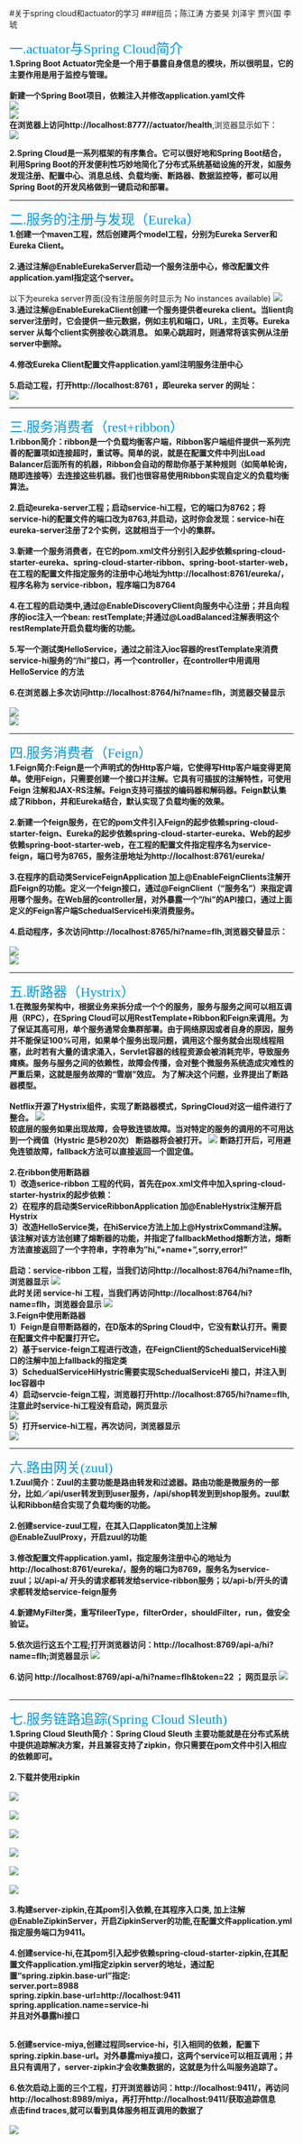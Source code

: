 #关于spring cloud和actuator的学习
###组员；陈江涛 方娄昊 刘泽宇 贾兴国 李琥

<font color=#0099dd size=5 face="黑体">一.actuator与Spring Cloud简介</font></br>
**1.Spring Boot Actuator完全是一个用于暴露自身信息的模块，所以很明显，它的主要作用是用于监控与管理。**</br></br>
**新建一个Spring Boot项目，依赖注入并修改application.yaml文件**</br>
![](pic/24.png)</br>
![](pic/25.png)</br>
**在浏览器上访问http://localhost:8777//actuator/health**,浏览器显示如下：</br>
![](pic/3.png)</br>

**2.Spring Cloud是一系列框架的有序集合。它可以很好地和Spring Boot结合，利用Spring Boot的开发便利性巧妙地简化了分布式系统基础设施的开发，如服务发现注册、配置中心、消息总线、负载均衡、断路器、数据监控等，都可以用Spring Boot的开发风格做到一键启动和部署。**
***


<font color=#0099dd size=5 face="黑体">二.服务的注册与发现（Eureka）</font></br>
**1.创建一个maven工程，然后创建两个model工程，分别为Eureka Server和Eureka Client。**</br></br>
**2.通过注解@EnableEurekaServer启动一个服务注册中心，修改配置文件application.yaml指定这个server。**</br></br>
以下为eureka server界面(没有注册服务时显示为 No instances available)
![](pic/1.png)</br>
**3.通过注解@EnableEurekaClient创建一个服务提供者eureka client。当lient向server注册时，它会提供一些元数据，例如主机和端口，URL，主页等。Eureka server 从每个client实例接收心跳消息。 如果心跳超时，则通常将该实例从注册server中删除。**</br></br>
**4.修改Eureka Client配置文件application.yaml注明服务注册中心**</br></br>
**5.启动工程，打开http://localhost:8761 ，即eureka server 的网址：**</br>
![](pic/2.png)
***


<font color=#0099dd size=5 face="黑体">三.服务消费者（rest+ribbon）</font></br>
**1.ribbon简介：ribbon是一个负载均衡客户端，Ribbon客户端组件提供一系列完善的配置项如连接超时，重试等。简单的说，就是在配置文件中列出Load Balancer后面所有的机器，Ribbon会自动的帮助你基于某种规则（如简单轮询，随即连接等）去连接这些机器。我们也很容易使用Ribbon实现自定义的负载均衡算法。**</br></br>
**2.启动eureka-server工程；启动service-hi工程，它的端口为8762；将service-hi的配置文件的端口改为8763,并启动，这时你会发现：service-hi在eureka-server注册了2个实例，这就相当于一个小的集群。**</br></br>
**3.新建一个服务消费者，在它的pom.xml文件分别引入起步依赖spring-cloud-starter-eureka、spring-cloud-starter-ribbon、spring-boot-starter-web，在工程的配置文件指定服务的注册中心地址为http://localhost:8761/eureka/，程序名称为 service-ribbon，程序端口为8764**</br></br>
**4.在工程的启动类中,通过@EnableDiscoveryClient向服务中心注册；并且向程序的ioc注入一个bean: restTemplate;并通过@LoadBalanced注解表明这个restRemplate开启负载均衡的功能。**</br></br>
**5.写一个测试类HelloService，通过之前注入ioc容器的restTemplate来消费service-hi服务的“/hi”接口，再一个controller，在controller中用调用HelloService 的方法**</br></br>
**6.在浏览器上多次访问http://localhost:8764/hi?name=flh，浏览器交替显示**</br></br>
![](pic/4.png)</br>
![](pic/5.png)
***


<font color=#0099dd size=5 face="黑体">四.服务消费者（Feign）</font></br>
**1.Feign简介:Feign是一个声明式的伪Http客户端，它使得写Http客户端变得更简单。使用Feign，只需要创建一个接口并注解。它具有可插拔的注解特性，可使用Feign 注解和JAX-RS注解。Feign支持可插拔的编码器和解码器。Feign默认集成了Ribbon，并和Eureka结合，默认实现了负载均衡的效果。**</br></br>
**2.新建一个feign服务，在它的pom文件引入Feign的起步依赖spring-cloud-starter-feign、Eureka的起步依赖spring-cloud-starter-eureka、Web的起步依赖spring-boot-starter-web，在工程的配置文件指定程序名为service-feign，端口号为8765，服务注册地址为http://localhost:8761/eureka/**</br></br>
**3.在程序的启动类ServiceFeignApplication 加上@EnableFeignClients注解开启Feign的功能。定义一个feign接口，通过@FeignClient（“服务名”）来指定调用哪个服务。在Web层的controller层，对外暴露一个”/hi”的API接口，通过上面定义的Feign客户端SchedualServiceHi来消费服务。**</br></br>
**4.启动程序，多次访问http://localhost:8765/hi?name=flh,浏览器交替显示：**</br></br>
![](pic/7.png)</br>
![](pic/5.png)
***

<font color=#0099dd size=5 face="黑体">五.断路器（Hystrix）</font></br>
**1.在微服务架构中，根据业务来拆分成一个个的服务，服务与服务之间可以相互调用（RPC），在Spring Cloud可以用RestTemplate+Ribbon和Feign来调用。为了保证其高可用，单个服务通常会集群部署。由于网络原因或者自身的原因，服务并不能保证100%可用，如果单个服务出现问题，调用这个服务就会出现线程阻塞，此时若有大量的请求涌入，Servlet容器的线程资源会被消耗完毕，导致服务瘫痪。服务与服务之间的依赖性，故障会传播，会对整个微服务系统造成灾难性的严重后果，这就是服务故障的“雪崩”效应。
为了解决这个问题，业界提出了断路器模型。**</br></br>
**Netflix开源了Hystrix组件，实现了断路器模式，SpringCloud对这一组件进行了整合。**
![](pic/15.png)
</br>
**较底层的服务如果出现故障，会导致连锁故障。当对特定的服务的调用的不可用达到一个阀值（Hystric 是5秒20次） 断路器将会被打开。**
![](pic/16.png)
**断路打开后，可用避免连锁故障，fallback方法可以直接返回一个固定值。**
</br></br>
**2.在ribbon使用断路器**</br>
**1）改造serice-ribbon 工程的代码，首先在pox.xml文件中加入spring-cloud-starter-hystrix的起步依赖：**</br>
**2）在程序的启动类ServiceRibbonApplication 加@EnableHystrix注解开启Hystrix**</br>
**3）改造HelloService类，在hiService方法上加上@HystrixCommand注解。该注解对该方法创建了熔断器的功能，并指定了fallbackMethod熔断方法，熔断方法直接返回了一个字符串，字符串为”hi,”+name+”,sorry,error!”**</br></br>
**启动：service-ribbon 工程，当我们访问http://localhost:8764/hi?name=flh,浏览器显示**
![](pic/9.png)</br>
**此时关闭 service-hi 工程，当我们再访问http://localhost:8764/hi?name=flh，浏览器会显示**
![](pic/10.png)</br>
**3.Feign中使用断路器**</br>
**1）Feign是自带断路器的，在D版本的Spring Cloud中，它没有默认打开。需要在配置文件中配置打开它。**</br>
**2）基于service-feign工程进行改造，在FeignClient的SchedualServiceHi接口的注解中加上fallback的指定类**</br>
**3）SchedualServiceHiHystric需要实现SchedualServiceHi 接口，并注入到Ioc容器中**</br>
**4）启动servcie-feign工程，浏览器打开http://localhost:8765/hi?name=flh,注意此时service-hi工程没有启动，网页显示**</br>
![](pic/10.png)</br>
**5）打开service-hi工程，再次访问，浏览器显示**</br>
![](pic/9.png)</br>
***

<font color=#0099dd size=5 face="黑体">六.路由网关(zuul)</font></br>
**1.Zuul简介：Zuul的主要功能是路由转发和过滤器。路由功能是微服务的一部分，比如／api/user转发到到user服务，/api/shop转发到到shop服务。zuul默认和Ribbon结合实现了负载均衡的功能。**</br></br>
**2.创建service-zuul工程，在其入口applicaton类加上注解@EnableZuulProxy，开启zuul的功能**</br></br>
**3.修改配置文件application.yaml，指定服务注册中心的地址为http://localhost:8761/eureka/，服务的端口为8769，服务名为service-zuul；以/api-a/ 开头的请求都转发给service-ribbon服务；以/api-b/开头的请求都转发给service-feign服务**</br></br>
**4.新建MyFilter类，重写fileerType，filterOrder，shouldFilter，run，做安全验证。**</br></br>
**5.依次运行这五个工程;打开浏览器访问：http://localhost:8769/api-a/hi?name=flh;浏览器显示**
![](pic/11.png)</br></br>
**6.访问 http://localhost:8769/api-a/hi?name=flh&token=22 ； 
网页显示**
![](pic/12.png)</br></br>
***

<font color=#0099dd size=5 face="黑体">七.服务链路追踪(Spring Cloud Sleuth)</font></br>
**1.Spring Cloud Sleuth简介：Spring Cloud Sleuth 主要功能就是在分布式系统中提供追踪解决方案，并且兼容支持了zipkin，你只需要在pom文件中引入相应的依赖即可。**</br></br>
**2.下载并使用zipkin**</br></br>
![](pic/18.png)</br></br>
![](pic/19.png)</br></br>
![](pic/20.png)</br></br>
![](pic/21.png)</br></br>
![](pic/22.png)</br></br>
![](pic/23.png)</br></br>
**3.构建server-zipkin,在其pom引入依赖,在其程序入口类, 加上注解@EnableZipkinServer，开启ZipkinServer的功能,在配置文件application.yml指定服务端口为9411。**</br></br>
**4.创建service-hi,在其pom引入起步依赖spring-cloud-starter-zipkin,在其配置文件application.yml指定zipkin server的地址，通过配置“spring.zipkin.base-url”指定:</br>server.port=8988</br>
spring.zipkin.base-url=http://localhost:9411</br>
spring.application.name=service-hi</br>
并且对外暴露hi接口**</br></br>

**5.创建service-miya,创建过程同service-hi，引入相同的依赖，配置下spring.zipkin.base-url。对外暴露miya接口，这两个service可以相互调用；并且只有调用了，server-zipkin才会收集数据的，这就是为什么叫服务追踪了。**</br></br>
**6.依次启动上面的三个工程，打开浏览器访问：http://localhost:9411/，再访问http://localhost:8989/miya，再打开http://localhost:9411/获取追踪信息**</br>
**点击find traces,就可以看到具体服务相互调用的数据了**</br></br>
![](pic/13.png)</br></br>

